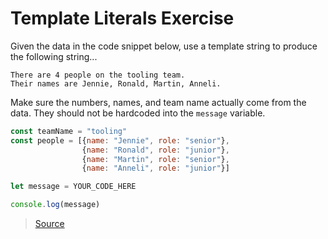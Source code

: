 # Template Literals Exercise

Given the data in the code snippet below, use a template string to produce the
following string...

```text
There are 4 people on the tooling team.
Their names are Jennie, Ronald, Martin, Anneli.
```

Make sure the numbers, names, and team name actually come from the data. They should not be hardcoded into the `message` variable.

```js
const teamName = "tooling"
const people = [{name: "Jennie", role: "senior"},
                {name: "Ronald", role: "junior"},
                {name: "Martin", role: "senior"},
                {name: "Anneli", role: "junior"}]

let message = YOUR_CODE_HERE

console.log(message)
```

> [Source](http://marijnhaverbeke.nl/talks/es6_falsyvalues2015/exercises/#The_tooling_team)
